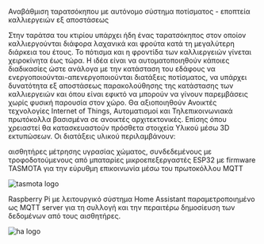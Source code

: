Αναβάθμιση ταρατσόκηπου με αυτόνομο σύστημα ποτίσματος - εποπτεία καλλιεργειών εξ αποστάσεως

Στην ταράτσα του κτιρίου υπάρχει ήδη ένας ταρατσόκηπος στον οποίον καλλιεργούνται διάφορα λαχανικά και φρούτα κατά τη μεγαλύτερη διάρκεια του έτους. 
Το πότισμα και η φροντίδα των καλλιεργειών γίνεται χειροκίνητα έως τώρα. Η ιδέα είναι να αυτοματοποιηθούν κάποιες διαδικασίες ώστε ανάλογα με την κατάσταση του εδάφους
να ενεργοποιούνται-απενεργοποιούνται διατάξεις ποτίσματος, να υπάρχει δυνατότητα εξ αποστάσεως παρακολούθησης της κατάστασης των καλλιεργειών και όπου είναι εφικτό να 
μπορούν να γίνουν παρεμβάσεις χωρίς φυσική παρουσία στον χώρο. Θα αξιοποιηθούν Ανοικτές τεχνολογίες Internet of Things, Αυτοματισμοί και Τηλεπικοινωνιακά πρωτόκολλα βασισμένα σε ανοικτές αρχιτεκτονικές. Επίσης όπου χρειαστεί θα κατασκευαστούν πρόσθετα στοιχεία Υλικού μέσω 3D εκτυπώσεων.
Οι διατάξεις υλικού περιλαμβάνουν:

αισθητήρες μέτρησης υγρασίας χώματος, συνδεδεμένους με τροφοδοτούμενους από μπαταρίες μικροεπεξεργαστές ESP32 με firmware TASMOTA για την εύρυθμη επικοινωνία μέσω του πρωτοκόλλου MQTT

![tasmota logo](https://user-images.githubusercontent.com/99434931/164202307-7b28359d-5741-40cf-bac4-1940b43bac7a.png)

Raspberry Pi με λειτουργικό σύστημα Home Assistant παραμετροποιημένο ως MQTT server για τη συλλογή και την περαιτέρω δημοσίευση των δεδομένων από τους αισθητήρες.

![ha logo](https://user-images.githubusercontent.com/99434931/164203535-b7f3b691-02e9-493a-82ef-34072d59f442.png)
